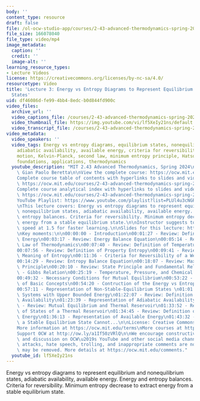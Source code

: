 ```yaml
---
body: ''
content_type: resource
draft: false
file: /ol-ocw-studio-app/courses/2-43-advanced-thermodynamics-spring-2024/ocw_243_lecture03_2024feb13_360p_16_9.mp4
file_size: 166078040
file_type: video/mp4
image_metadata:
  caption: ''
  credit: ''
  image-alt: ''
learning_resource_types:
- Lecture Videos
license: https://creativecommons.org/licenses/by-nc-sa/4.0/
resourcetype: Video
title: 'Lecture 3: Energy vs Entropy Diagrams to Represent Equilibrium and Nonequilibrium
  States'
uid: df46086d-fe99-4bb4-8edc-b0d844fd900c
video_files:
  archive_url: ''
  video_captions_file: /courses/2-43-advanced-thermodynamics-spring-2024/1MypzDwY08GsGm7QkrqGP7e00JdE-LQlM_transcript.webvtt
  video_thumbnail_file: https://img.youtube.com/vi/lf5XeIy21ns/default.jpg
  video_transcript_file: /courses/2-43-advanced-thermodynamics-spring-2024/1MypzDwY08GsGm7QkrqGP7e00JdE-LQlM_transcript.pdf
video_metadata:
  video_speakers: ''
  video_tags: Energy vs entropy diagrams, equilibrium states, nonequilibrium states,
    adiabatic availability, available energy, criteria for reversibility, perpetual
    motion, Kelvin-Planck, second law, minimum entropy principle, Hatsopoulos, Gyftopoulos,
    foundations, applications, thermodynamics
  youtube_description: "MIT 2.43 Advanced Thermodynamics, Spring 2024\nInstructor:\
    \ Gian Paolo Beretta\n\nView the complete course: https://ocw.mit.edu/courses/2-43-advanced-thermodynamics-spring-2024/\n\
    Complete course table of contents with hyperlinks to slides and video timestamps:\
    \ https://ocw.mit.edu/courses/2-43-advanced-thermodynamics-spring-2024/resources/mit2_43_s24_toc_slides_pdf/\n\
    Complete course analytical index with hyperlinks to slides and video timestamps:\
    \ https://ocw.mit.edu/courses/2-43-advanced-thermodynamics-spring-2024/resources/mit2_43_s24_index_slides_pdf/\n\
    YouTube Playlist: https://www.youtube.com/playlist?list=PLUl4u3cNGP6309d0oJDiVo1CvxUQXJ2il\n\
    \nThis lecture covers: Energy vs entropy diagrams to represent equilibrium and\
    \ nonequilibrium states, adiabatic availability, available energy. Energy and\
    \ entropy balances. Criteria for reversibility. Minimum entropy decrease to extract\
    \ energy from a stable equilibrium state.\n\nInstructor suggests to set viewing\
    \ speed at 1.5 for faster learning.\n\nSlides for this lecture: https://ocw.mit.edu/courses/2-43-advanced-thermodynamics-spring-2024/resources/mit2_43_s24_lec03_pdf/\n\
    \nKey moments:\n\n00:00:00 - Introduction\n00:01:27 - Review: Definition of Property\
    \ Energy\n00:03:17 - Review: Energy Balance Equation\n00:05:14 - Review: Second\
    \ Law of Thermodynamics\n00:07:40 - Review: Definition of Temperature of a Reservoir\n\
    00:07:56 - Review: Definition of Property Entropy\n00:09:41 - Review: Engineering\
    \ Meaning of Entropy\n00:11:36 - Criteria for Reversibility of a Weight Process\n\
    00:14:29 - Review: Entropy Balance Equation\n00:18:07 - Review: Maximum Entropy\
    \ Principle\n00:20:10 - Review: State Principle and Fundamental Relation\n00:23:35\
    \ - Gibbs Relation\n00:25:19 - Temperature, Pressure, and Chemical Potentials\n\
    00:49:32 - Necessary Conditions for Mutual Equilibrium\n00:53:22 - Graphical Representation\
    \ of Basic Concepts\n00:54:20 - Contruction of the Energy vs Entropy Diagram\n\
    00:57:11 - Representation of Non-Stable-Equilibrium States \n01:01:47 - Special\
    \ Systems with Upper Bounded Energy\n01:22:07 - Review: Definition of Adiabatic\
    \ Availability\n01:23:39 - Representation of Adiabatic Availability\n01:27:32\
    \ - Review: Mutual Equilibrium and Thermal Reservoir\n01:33:52 - Representation\
    \ of States of a Thermal Reservoir\n01:34:45 - Review: Definition of Available\
    \ Energy\n01:36:13 - Representation of Available Energy\n01:43:32 - A System in\
    \ a Stable Equilibrium State Cannot...\n\nLicense: Creative Commons BY-NC-SA\n\
    More information at https://ocw.mit.edu/terms\nMore courses at https://ocw.mit.edu\n\
    Support OCW at http://ow.ly/a1If50zVRlQ\n\nWe encourage constructive comments\
    \ and discussion on OCW\u2019s YouTube and other social media channels. Personal\
    \ attacks, hate speech, trolling, and inappropriate comments are not allowed and\
    \ may be removed. More details at https://ocw.mit.edu/comments."
  youtube_id: lf5XeIy21ns
---
```

Energy vs entropy diagrams to represent equilibrium and nonequilibrium states, adiabatic availability, available energy. Energy and entropy balances. Criteria for reversibility. Minimum entropy decrease to extract energy from a stable equilibrium state.
